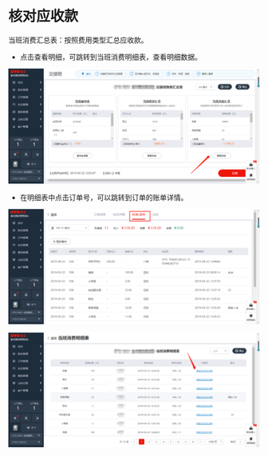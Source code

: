 # 核对应收款

当班消费汇总表：按照费用类型汇总应收款。

* 点击查看明细，可跳转到当班消费明细表，查看明细数据。

![](../../../.gitbook/assets/image%20%28598%29.png)

* 在明细表中点击订单号，可以跳转到订单的账单详情。

![](../../../.gitbook/assets/image%20%28541%29.png)

![](../../../.gitbook/assets/image%20%282%29.png)



